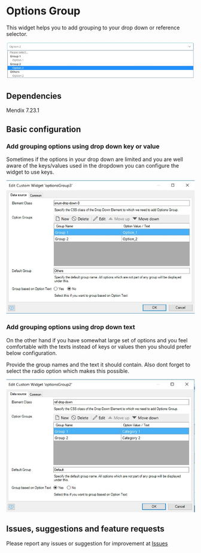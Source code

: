 # Options Group

This widget helps you to add grouping to your drop down or reference selector.

![Drop Down Group Options](https://github.com/pavansolapure/mendix-options-group/blob/master/imgs/dropdown-grouping.jpg)

## Dependencies
Mendix 7.23.1

## Basic configuration

### Add grouping options using drop down key or value

Sometimes if the options in your drop down are limited and you are well aware of the keys/values used in the dropdown you can configure the widget to use keys. 

![Drop Down Group Options](https://github.com/pavansolapure/mendix-options-group/blob/master/imgs/dropdown-config-based-on-values.jpg)


### Add grouping options using drop down text

On the other hand if you have somewhat large set of options and you feel comfortable with the texts instead of keys or values then you should prefer below configuration.

Provide the group names and the text it should contain. Also dont forget to select the radio option which makes this possible.

![Drop Down Group Options](https://github.com/pavansolapure/mendix-options-group/blob/master/imgs/dropdown-config-based-on-texts.jpg)

## Issues, suggestions and feature requests
Please report any issues or suggestion for improvement at [Issues](https://github.com/pavansolapure/mendix-options-group/issues)
